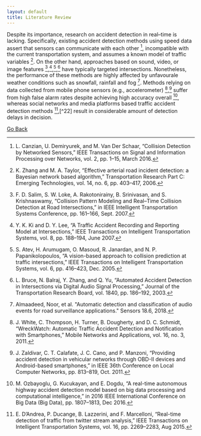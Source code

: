 ```yaml
---
layout: default
title: Literature Review 
---
```


Despite its importance, research on accident detection in real–time is lacking. Specifically, existing accident detection methods using speed data assert that sensors can communicate with each other [^1], incompatible with the current transportation system, and assumes a
known model of traffic variables [^2]. On the other hand, approaches based on sound, video, or image features [^3],[^4],[^5],[^6] have typically targeted intersections. Nonetheless, the performance of these methods are highly affected by unfavourale weather conditions such as snowfall, rainfall and fog [^7]. Methods relying on data collected from mobile phone sensors (e.g., accelerometer) [^8],[^9] suffer from high false alarm rates despite achieving high accuracy overall [^10], whereas social networks and media platforms based traffic accident detection methods [^11],[^22] result in considerable amount of detection delays in decision.


[^1]: L. Canzian, U. Demiryurek, and M. Van Der Schaar, “Collision Detection by Networked Sensors,” IEEE Transactions on Signal and Information Processing over Networks, vol. 2, pp. 1–15, March 2016.

[^2]: K. Zhang and M. A. Taylor, “Effective arterial road incident detection: a Bayesian network based algorithm,” Transportation Research Part C: Emerging Technologies, vol. 14, no. 6, pp. 403–417, 2006.

[^3]: F. D. Salim, S. W. Loke, A. Rakotonirainy, B. Srinivasan, and S. Krishnaswamy, “Collision Pattern Modeling and Real–Time Collision
Detection at Road Intersections,” in IEEE Intelligent Transportation Systems Conference, pp. 161–166, Sept. 2007.

[^4]: Y. K. Ki and D. Y. Lee, “A Traffic Accident Recording and Reporting Model at Intersections,” IEEE Transactions on Intelligent Transportation Systems, vol. 8, pp. 188–194, June 2007. 

[^5]: S. Atev, H. Arumugam, O. Masoud, R. Janardan, and N. P. Papanikolopoulos, “A vision-based approach to collision prediction at traffic intersections,” IEEE Transactions on Intelligent Transportation Systems, vol. 6, pp. 416–423, Dec. 2005.

[^6]: L. Bruce, N. Balraj, Y. Zhang, and Q. Yu, “Automated Accident Detection in Intersections via Digital Audio Signal Processing,” Journal of the Transportation Research Board, vol. 1840, pp. 186–192, 2003.

[^7]: Almaadeed, Noor, et al. "Automatic detection and classification of audio events for road surveillance applications." Sensors 18.6, 2018.

[^8]: J. White, C. Thompson, H. Turner, B. Dougherty, and D. C. Schmidt, “WreckWatch: Automatic Traffic Accident Detection and Notification with Smartphones,” Mobile Networks and Applications, vol. 16, no. 3, 2011.

[^9]: J. Zaldivar, C. T. Calafate, J. C. Cano, and P. Manzoni, “Providing accident detection in vehicular networks through OBD-II devices and Android-based smartphones,” in IEEE 36th Conference on Local Computer Networks, pp. 813–819, Oct. 2011.

[^10]: M. Ozbayoglu, G. Kucukayan, and E. Dogdu, “A real-time autonomous highway accident detection model based on big data processing and computational intelligence,” in 2016 IEEE International Conference on Big Data (Big Data), pp. 1807–1813, Dec 2016.

[^11]: E. D’Andrea, P. Ducange, B. Lazzerini, and F. Marcelloni, “Real-time detection of traffic from twitter stream analysis,” IEEE Transactions on Intelligent Transportation Systems, vol. 16, pp. 2269–2283, Aug 2015.

[^12]: F. Atefeh and W. Khreich, “A survey of techniques for event detection in twitter,” Computational Intelligence, vol. 31, no. 1, pp. 132–164, 2015.


[Go Back](../)
